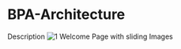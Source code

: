 # BPA-Architecture
Description
![1 Welcome Page with sliding Images](https://github.com/nafizimtiazkhan/bpa-architecture/assets/89006600/aae30d8f-8576-4a05-91cc-9843cb771c1b)
